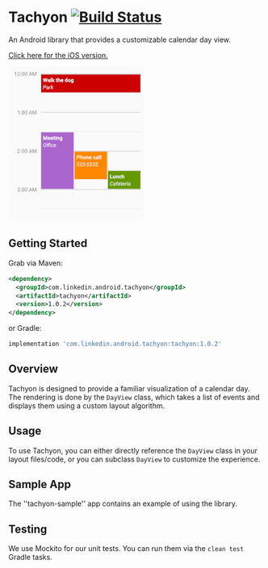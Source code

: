 Tachyon [![Build Status](https://travis-ci.com/linkedin/Tachyon.svg?branch=master)](https://travis-ci.com/linkedin/Tachyon)
========

An Android library that provides a customizable calendar day view.

[Click here for the iOS version.](https://github.com/linkedin/Tachyon-iOS)

![Alt text](screenshot.png "Tachyon Sample")

Getting Started
---------------

Grab via Maven:
```xml
<dependency>
  <groupId>com.linkedin.android.tachyon</groupId>
  <artifactId>tachyon</artifactId>
  <version>1.0.2</version>
</dependency>
```
or Gradle:
```groovy
implementation 'com.linkedin.android.tachyon:tachyon:1.0.2'
```

Overview
--------

Tachyon is designed to provide a familiar visualization of a calendar day. The rendering is done by the `DayView` class, which takes a list of events and displays them using a custom layout algorithm.

Usage
-----

To use Tachyon, you can either directly reference the `DayView` class in your layout files/code, or you can subclass `DayView` to customize the experience.

Sample App
----------

The ''tachyon-sample'' app contains an example of using the library.

Testing
-------

We use Mockito for our unit tests. You can run them via the `clean test` Gradle tasks.
